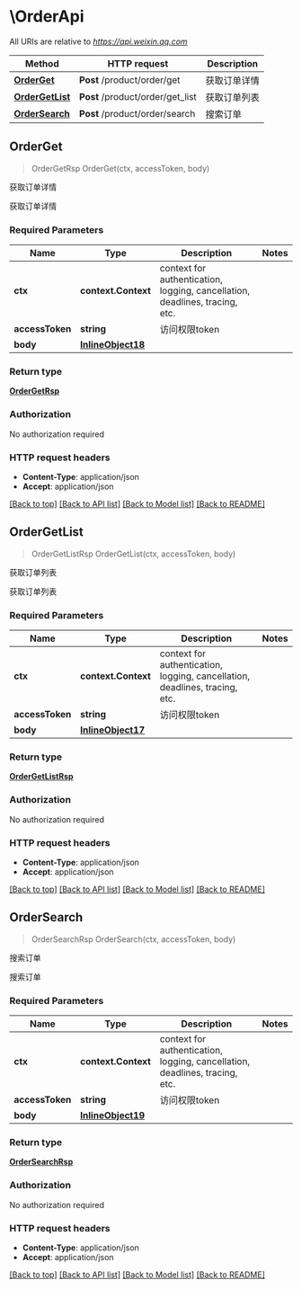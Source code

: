 # \OrderApi

All URIs are relative to *https://api.weixin.qq.com*

Method | HTTP request | Description
------------- | ------------- | -------------
[**OrderGet**](OrderApi.md#OrderGet) | **Post** /product/order/get | 获取订单详情
[**OrderGetList**](OrderApi.md#OrderGetList) | **Post** /product/order/get_list | 获取订单列表
[**OrderSearch**](OrderApi.md#OrderSearch) | **Post** /product/order/search | 搜索订单



## OrderGet

> OrderGetRsp OrderGet(ctx, accessToken, body)

获取订单详情

获取订单详情

### Required Parameters


Name | Type | Description  | Notes
------------- | ------------- | ------------- | -------------
**ctx** | **context.Context** | context for authentication, logging, cancellation, deadlines, tracing, etc.
**accessToken** | **string**| 访问权限token | 
**body** | [**InlineObject18**](InlineObject18.md)|  | 

### Return type

[**OrderGetRsp**](OrderGetRsp.md)

### Authorization

No authorization required

### HTTP request headers

- **Content-Type**: application/json
- **Accept**: application/json

[[Back to top]](#) [[Back to API list]](../README.md#documentation-for-api-endpoints)
[[Back to Model list]](../README.md#documentation-for-models)
[[Back to README]](../README.md)


## OrderGetList

> OrderGetListRsp OrderGetList(ctx, accessToken, body)

获取订单列表

获取订单列表

### Required Parameters


Name | Type | Description  | Notes
------------- | ------------- | ------------- | -------------
**ctx** | **context.Context** | context for authentication, logging, cancellation, deadlines, tracing, etc.
**accessToken** | **string**| 访问权限token | 
**body** | [**InlineObject17**](InlineObject17.md)|  | 

### Return type

[**OrderGetListRsp**](OrderGetListRsp.md)

### Authorization

No authorization required

### HTTP request headers

- **Content-Type**: application/json
- **Accept**: application/json

[[Back to top]](#) [[Back to API list]](../README.md#documentation-for-api-endpoints)
[[Back to Model list]](../README.md#documentation-for-models)
[[Back to README]](../README.md)


## OrderSearch

> OrderSearchRsp OrderSearch(ctx, accessToken, body)

搜索订单

搜索订单

### Required Parameters


Name | Type | Description  | Notes
------------- | ------------- | ------------- | -------------
**ctx** | **context.Context** | context for authentication, logging, cancellation, deadlines, tracing, etc.
**accessToken** | **string**| 访问权限token | 
**body** | [**InlineObject19**](InlineObject19.md)|  | 

### Return type

[**OrderSearchRsp**](OrderSearchRsp.md)

### Authorization

No authorization required

### HTTP request headers

- **Content-Type**: application/json
- **Accept**: application/json

[[Back to top]](#) [[Back to API list]](../README.md#documentation-for-api-endpoints)
[[Back to Model list]](../README.md#documentation-for-models)
[[Back to README]](../README.md)

